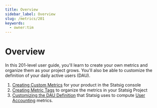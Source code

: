 ```yaml
---
title: Overview
sidebar_label: Overview
slug: /metrics/201
keywords:
  - owner:tim
---
```


# Overview

In this 201-level user guide, you'll learn to create your own metrics and organize them as your project grows. You'll also be able to customize the definition of your daily active users (DAU).   

1. [Creating Custom Metrics](/metrics/create) for your product in the Statsig console
2. [Creating Metric Tags](/metrics/create-metric-tags) to organize the metrics in your Statsig Project
3. [Customizing the DAU Definition](/metrics/user) that Statsig uses to compute [User Accounting](/metrics/metrics-from-events#user-accounting-metrics) metrics.

